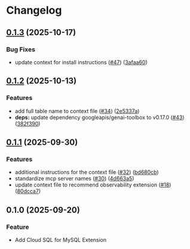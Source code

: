 # Changelog

## [0.1.3](https://github.com/gemini-cli-extensions/cloud-sql-mysql/compare/0.1.2...0.1.3) (2025-10-17)


### Bug Fixes

* update context for install instructions ([#47](https://github.com/gemini-cli-extensions/cloud-sql-mysql/issues/47)) ([3afaa60](https://github.com/gemini-cli-extensions/cloud-sql-mysql/commit/3afaa601ef8a55cd051563fb9833c0adce96032d))

## [0.1.2](https://github.com/gemini-cli-extensions/cloud-sql-mysql/compare/0.1.1...0.1.2) (2025-10-13)


### Features

* add full table name to context file ([#34](https://github.com/gemini-cli-extensions/cloud-sql-mysql/issues/34)) ([2e5337a](https://github.com/gemini-cli-extensions/cloud-sql-mysql/commit/2e5337ab1aa1991104772fa6ecce94c3fc3931cb))
* **deps:** update dependency googleapis/genai-toolbox to v0.17.0 ([#43](https://github.com/gemini-cli-extensions/cloud-sql-mysql/issues/43)) ([382f390](https://github.com/gemini-cli-extensions/cloud-sql-mysql/commit/382f390d75b0f97905e4dd03eb01561491d7bea9))

## [0.1.1](https://github.com/gemini-cli-extensions/cloud-sql-mysql/compare/0.1.0...0.1.1) (2025-09-30)


### Features

* additional instructions for the context file ([#32](https://github.com/gemini-cli-extensions/cloud-sql-mysql/issues/32)) ([bd680cb](https://github.com/gemini-cli-extensions/cloud-sql-mysql/commit/bd680cb3c977f5941ba0370a3049e1615f308ae3))
* standardize mcp server names ([#30](https://github.com/gemini-cli-extensions/cloud-sql-mysql/issues/30)) ([4d663a5](https://github.com/gemini-cli-extensions/cloud-sql-mysql/commit/4d663a5701cc8ecd11d04acd0197cc46b3640b39))
* update context file to recommend observability extension ([#18](https://github.com/gemini-cli-extensions/cloud-sql-mysql/issues/18)) ([80dcca7](https://github.com/gemini-cli-extensions/cloud-sql-mysql/commit/80dcca71bf96c22fbb6e2d682e298f59cc14ba4b))

## 0.1.0 (2025-09-20)


### Feature

* Add Cloud SQL for MySQL Extension

